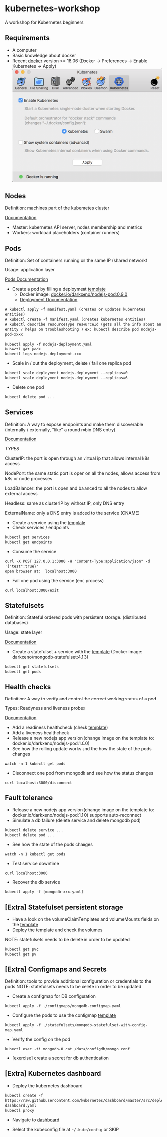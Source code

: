 # kubernetes-workshop
A workshop for Kubernetes beginners

## Requirements

- A computer
- Basic knowledge about docker
- Recent [docker](https://store.docker.com/search?type=edition&offering=community) version >= 18.06
(Docker -> Preferences -> Enable Kubernetes -> Apply)
![](/_s/_s/docker-setup.png)

## Nodes
Definition: machines part of the kubernetes cluster

[Documentation](https://kubernetes.io/docs/concepts/architecture/nodes/)

- Master: kubernetes API server, nodes membership and metrics
- Workers: workload placeholders (container runners)

## Pods
Definition: Set of containers running on the same IP (shared network)

Usage: application layer

[Pods Documentation](https://kubernetes.io/docs/concepts/workloads/pods/pod/)

- Create a pod by filling a deployment [template](/deployments/nodejs-deployment.yaml)
	- Docker image: [docker.io/darkxeno/nodejs-pod:0.9.0](https://hub.docker.com/r/darkxeno/nodejs-pod/tags/)
	- [Deployment Documentation](https://kubernetes.io/docs/concepts/workloads/controllers/deployment/)
```
# kubectl apply -f manifest.yaml (creates or updates kubernetes entities)
# kubectl create -f manifest.yaml (creates kubernetes entities)
# kubectl describe resourceType resourceId (gets all the info about an entity / helps on troubleshooting ) ex: kubectl describe pod nodejs-pod-xxxx

kubectl apply -f nodejs-deployment.yaml
kubectl get pods
kubectl logs nodejs-deployment-xxx
```
	
- Scale in / out the deployment, delete / fail one replica pod
```
kubectl scale deployment nodejs-deployment --replicas=0
kubectl scale deployment nodejs-deployment --replicas=6
```
- Delete one pod
```
kubectl delete pod ...
```

## Services
Definition: A way to expose endpoints and make them discoverable (internally / externally, "like" a round robin DNS entry)

[Documentation](https://kubernetes.io/docs/concepts/services-networking/service/)

*TYPES* 

ClusterIP: the port is open through an virtual ip that allows internal k8s access

NodePort: the same static port is open on all the nodes, allows access from k8s or node processes

LoadBalancer: the port is open and balanced to all the nodes to allow external access

Headless: same as clusterIP by without IP, only DNS entry

ExternalName: only a DNS entry is added to the service (CNAME)

- Create a service using the [template](/services/nodejs-service.yaml)
- Check services / endpoints
``` 
kubectl get services
kubectl get endpoints
```
- Consume the service
```
curl -X POST 127.0.0.1:3000 -H "Content-Type:application/json" -d '{"test":true}'
open browser at:  localhost:3000
```
- Fail one pod using the service (end process)
```
curl localhost:3000/exit
```

## Statefulsets

Definition: Stateful ordered pods with persistent storage. (distributed databases)

Usage: state layer

[Documentation](https://kubernetes.io/docs/concepts/workloads/controllers/statefulset/)

- Create a statefulset + service with the [template](/statefulsets/mongodb-statefulset.yaml) (Docker image: darkxeno/mongodb-statefulset:4.1.3)
``` 
kubectl get statefulsets
kubectl get pods
```

## Health checks

Definition: A way to verify and control the correct working status of a pod

Types: Readyness and liveness probes

[Documentation](https://kubernetes.io/docs/tasks/configure-pod-container/configure-liveness-readiness-probes/)

- Add a readiness healthcheck (check [template](/deployments/nodejs-deployment-with-health-checks.yaml))
- Add a liveness healthcheck
- Release a new nodejs app version (change image on the template to: docker.io/darkxeno/nodejs-pod:1.0.0)
- See how the rolling update works and the how the state of the pods changes
```
watch -n 1 kubectl get pods
```
- Disconnect one pod from mongodb and see how the status changes
```
curl localhost:3000/disconnect
```

## Fault tolerance

- Release a new nodejs app version (change image on the template to: docker.io/darkxeno/nodejs-pod:1.1.0) supports auto-reconnect
- Simulate a db failure (delete service and delete mongodb pod)
```
kubectl delete service ...
kubectl delete pod ...
```
- See how the state of the pods changes
```
watch -n 1 kubectl get pods
```
- Test service downtime
```
curl localhost:3000
```
- Recover the db service
```
kubectl apply -f [mongodb-xxx.yaml]
```

## [Extra] Statefulset persistent storage

- Have a look on the volumeClaimTemplates and volumeMounts fields on the [template](/statefulsets/mongodb-statefulset-with-persistent-storage.yaml)
- Deploy the template and check the volumes

NOTE: statefulsets needs to be delete in order to be updated
```
kubectl get pvc
kubectl get pv
```

## [Extra] Configmaps and Secrets

Definition: tools to provide additional configuration or credentials to the pods
NOTE: statefulsets needs to be delete in order to be updated
- Create a configmap for DB configuration
```
kubectl apply -f ./configmaps/mongodb-configmap.yaml
```
- Configure the pods to use the configmap [template](/statefulsets/mongodb-with-config-map.yaml)
```
kubectl apply -f ./statefulsets/mongodb-statefulset-with-config-map.yaml
```
- Verify the config on the pod
```
kubectl exec -ti mongodb-0 cat /data/configdb/mongo.conf
```
- [exercise] create a secret for db authentication

## [Extra] Kubernetes dashboard

- Deploy the kubernetes dashboard
```
kubectl create -f https://raw.githubusercontent.com/kubernetes/dashboard/master/src/deploy/recommended/kubernetes-dashboard.yaml
kubectl proxy
```
- Navigate to [dashboard](http://localhost:8001/api/v1/namespaces/kube-system/services/https:kubernetes-dashboard:/proxy/)

- Select the kubeconfig file at `~/.kube/config` or SKIP
